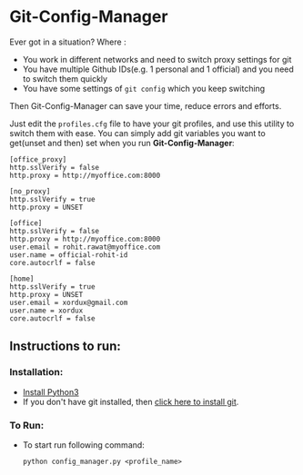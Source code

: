 # Git-Config-Manager
Ever got in a situation? Where :
- You work in different networks and need to switch proxy settings for git
-  You have multiple Github IDs(e.g. 1 personal and 1 official) and you need to switch them quickly
- You have some settings of `git config` which you keep switching
  
Then Git-Config-Manager can save your time, reduce errors and efforts.

Just edit the `profiles.cfg` file to have your git profiles, and use this utility to switch them with ease. You can simply add git variables you want to get(unset and then) set when you run **Git-Config-Manager**:
```
[office_proxy]
http.sslVerify = false
http.proxy = http://myoffice.com:8000

[no_proxy]
http.sslVerify = true
http.proxy = UNSET

[office]
http.sslVerify = false
http.proxy = http://myoffice.com:8000
user.email = rohit.rawat@myoffice.com
user.name = official-rohit-id
core.autocrlf = false

[home]
http.sslVerify = true
http.proxy = UNSET
user.email = xordux@gmail.com
user.name = xordux
core.autocrlf = false
```

## Instructions to run:
### Installation:
 - [Install Python3](https://www.python.org/downloads/)
 - If you don't have git installed, then [click here to install git](https://git-scm.com/book/en/v2/Getting-Started-Installing-Git).

 ### To Run:
 - To start run following command:
	 ```
	python config_manager.py <profile_name>
	```
